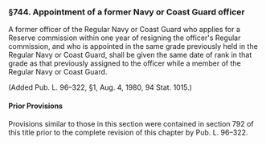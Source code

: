 ### §744. Appointment of a former Navy or Coast Guard officer ###

A former officer of the Regular Navy or Coast Guard who applies for a Reserve commission within one year of resigning the officer's Regular commission, and who is appointed in the same grade previously held in the Regular Navy or Coast Guard, shall be given the same date of rank in that grade as that previously assigned to the officer while a member of the Regular Navy or Coast Guard.

(Added Pub. L. 96–322, §1, Aug. 4, 1980, 94 Stat. 1015.)

#### Prior Provisions ####

Provisions similar to those in this section were contained in section 792 of this title prior to the complete revision of this chapter by Pub. L. 96–322.